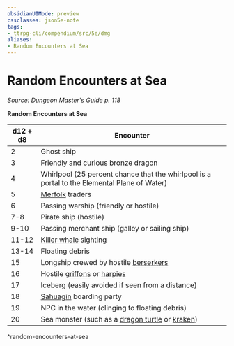 ```yaml
---
obsidianUIMode: preview
cssclasses: json5e-note
tags:
- ttrpg-cli/compendium/src/5e/dmg
aliases:
- Random Encounters at Sea
---
```

# Random Encounters at Sea
*Source: Dungeon Master's Guide p. 118* 

**Random Encounters at Sea**

| d12 + d8 | Encounter |
|----------|-----------|
| 2 | Ghost ship |
| 3 | Friendly and curious bronze dragon |
| 4 | Whirlpool (25 percent chance that the whirlpool is a portal to the Elemental Plane of Water) |
| 5 | [Merfolk](/3-Mechanics/CLI/Compendium/bestiary/humanoid/merfolk.md) traders |
| 6 | Passing warship (friendly or hostile) |
| 7-8 | Pirate ship (hostile) |
| 9-10 | Passing merchant ship (galley or sailing ship) |
| 11-12 | [Killer whale](/3-Mechanics/CLI/Compendium/bestiary/beast/killer-whale.md) sighting |
| 13-14 | Floating debris |
| 15 | Longship crewed by hostile [berserkers](/3-Mechanics/CLI/Compendium/bestiary/humanoid/berserker.md) |
| 16 | Hostile [griffons](/3-Mechanics/CLI/Compendium/bestiary/monstrosity/griffon.md) or [harpies](/3-Mechanics/CLI/Compendium/bestiary/monstrosity/harpy.md) |
| 17 | Iceberg (easily avoided if seen from a distance) |
| 18 | [Sahuagin](/3-Mechanics/CLI/Compendium/bestiary/humanoid/sahuagin.md) boarding party |
| 19 | NPC in the water (clinging to floating debris) |
| 20 | Sea monster (such as a [dragon turtle](/3-Mechanics/CLI/Compendium/bestiary/dragon/dragon-turtle.md) or [kraken](/3-Mechanics/CLI/Compendium/bestiary/monstrosity/kraken.md)) |
^random-encounters-at-sea